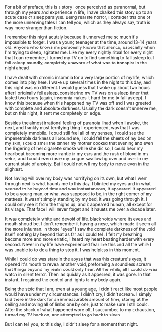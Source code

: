 For a bit of preface, this is a story I once perceived as paranormal, but through my years and experience in life, I have chalked this story up to an acute case of sleep paralysis. Being real life horror, I consider this one of the more unnerving tales I can tell you, which as they always say, truth is way more stranger than fiction.


I remember this night acutely because it unnerved me so much it's impossible to forget. I was a young teenager at the time, around 13-14 years old. Anyone who knows me personally knows that silence, especially when I'm trying to sleep, agitates me. Like my every nightly ritual for every night that I can remember, I turned my TV on to find something to fall asleep to. I fell asleep soundly, completely unaware of what was to transpire in the night ahead.


I have dealt with chronic insomnia for a very large portion of my life, which comes into play here. I wake up several times in the night to this day, and this night was no different. I would guess that I woke up about two hours after I originally fell asleep, considering my TV was on a sleep timer that lasted two hours (again, insomnia makes it hard for me to fall asleep). I know this because when this happened my TV was off and I was greeted with complete and absolute darkness. Usually the dark doesn't unnerve me, but on this night, it sent me completely on edge.


Besides the almost irrational feeling of paranoia I had when I awoke, the next, and frankly most terrifying thing I experienced, was that I was completely immobile. I could still feel all of my senses, I could see the impenetrable darkness all around me, I could fell the sheets of my bed on my skin, I could smell the dinner my mother cooked that evening and even the lingering of her cigarette smoke while she did so, I could hear my heartbeat becoming more frantic in my ears and the rush of blood in my veins, and I could even taste my tongue swallowing over and over in my current state of anxiety. But I could not will my body to move even in the slightest.


Not having will over my body was horrifying on its own, but what I went through next is what haunts me to this day. I blinked my eyes and in what seemed to be beyond time and was instantaneous, it appeared. It appeared to be a young man, or what was supposed to be, in the right corner of my mattress. It wasn't simply standing by my bed, it was going through it. I could only see it from the thighs up, and it appeared human, all except for its visage. That face I will never forget and it haunts me over a decade later.


It was completely white and devoid of life, black voids where its eyes and mouth should be. I don't remember it having a nose, which made it seem all the more inhuman. In those "eyes" I saw the complete darkness of the void itself, nothing lay beyond that as far as I could tell. I felt my breathing become more and more erratic, I heard my heart beating harder with every second. Never in my life have experienced fear like this and all the while I was unable to to do a thing to stop it. I was helpless in this moment.


While I could do was stare in the abyss that was this creature's eyes, it opened it's mouth to reveal another void, preforming a soundless scream that things beyond my realm could only hear. All the while, all I could do was watch in silent terror. Then, as quickly as it appeared, it was gone. In that instant, I regained the control and rights to my body again.


Being the stoic that I am, even at a young age, I didn't react like most people would have under my circumstances. I didn't cry, I didn't scream. I simply laid there in the dark for an immeasurable amount of time, staring at the ceiling and moving all of limbs one by one, just to make sure I still could. After the shock of what happened wore off, I succumbed to my exhaustion, turned my TV back on, and attempted to go back to sleep.


But I can tell you, to this day, I didn't sleep for a moment that night.